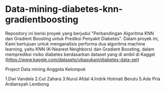 # Data-mining-diabetes-knn-gradientboosting
Repository ini berisi proyek yang berjudul "Perbandingan Algoritma KNN dan Gradient Boosting untuk Prediksi Penyakit Diabetes". Dalam proyek ini, Kami bertujuan untuk menganalisis performa dua algoritma machine learning, yaitu KNN (K-Nearest Neighbors) dan Gradient Boosting, dalam memprediksi risiko diabetes berdasarkan dataset yang di ambil di Kaggel (https://www.kaggle.com/datasets/vikasukani/diabetes-data-set)

Project Data mining Anggota Kelompok

1.Dwi Vandela
2.Cut Zahara
3.Nurul Afdal
4.Indrik Hotniati Berutu
5.Ade Pria Ardiansyah Lembong
